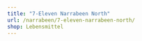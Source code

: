 ```yaml
---
title: "7-Eleven Narrabeen North"
url: /narrabeen/7-eleven-narrabeen-north/
shop: Lebensmittel
---
```


